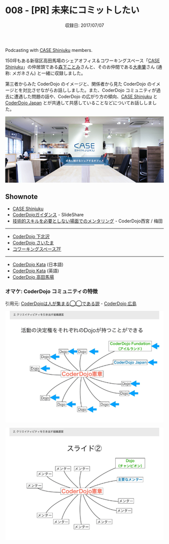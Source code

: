 # 008 - [PR] 未来にコミットしたい
<div style="text-align: center; padding-bottom: 30px;">収録日: 2017/07/07</div><br>

Podcasting with [CASE Shinjuku](https://case-shinjuku.com/) members.


150坪もある新宿区高田馬場のシェアオフィス＆コワーキングスペース「[CASE Shinjuku](https://case-shinjuku.com/)」の仲居頭である[森下ことみ](https://www.facebook.com/kotomi.morishita.5)さんと、そのお仲間である[大串肇](https://www.facebook.com/hajime.ogushi)さん (通称: メガネさん) と一緒に収録しました。

第三者からみた CoderDojo のイメージと、関係者から見た CoderDojo のイメージとを対比させながらお話ししました。また、CoderDojo コミュニティが過去に遭遇した問題の話や、CoderDojo の広がり方の傾向、[CASE Shinjuku](https://case-shinjuku.com/) と [CoderDojo Japan](https://coderdojo.jp/) とが共通して共感していることなどについてお話ししました。

[![Cover photo of CASE Shinjuku](./CASE_Shinjuku.png)](https://case-shinjuku.com/)


## Shownote

- [CASE Shinjuku](https://case-shinjuku.com/)
- [CoderDojoガイダンス](https://www.slideshare.net/togazo/coderdojo-introduction-jp) - SlideShare
- [技術的スキルを必要としない場面でのメンタリング](http://coderdojo-nishinomiya.info/mentoring-without-technical-skills/) - CoderDojo西宮 / 梅田

-----------

- [CoderDojo 下北沢](https://coderdojo-tokyo.connpass.com/)
- [CoderDojo さいたま](http://coderdojo-saitama.com/)
- [コワーキングスペース7F](https://office7f.com/)

-----------

- [CoderDojo Kata](https://coderdojo.jp/kata) (日本語)
- [CoderDojo Kata](http://kata.coderdojo.com/wiki/Home_Page) (英語)
- [CoderDojo 高田馬場](http://coderdojo-tdbb.com/)

### オマケ: CoderDojo コミュニティの特徴

引用元: [CoderDojoは人が集まる◯◯である説](https://www.slideshare.net/MasanoriNezumiya/coderdojo-79835899/1) - [CoderDojo 広島](http://www.coderdojo-hiroshima.com/)

![CoderDojo の仕組み１](./dojo-figure-1.png)

![CoderDojo の仕組み２](./dojo-figure-2.png)

